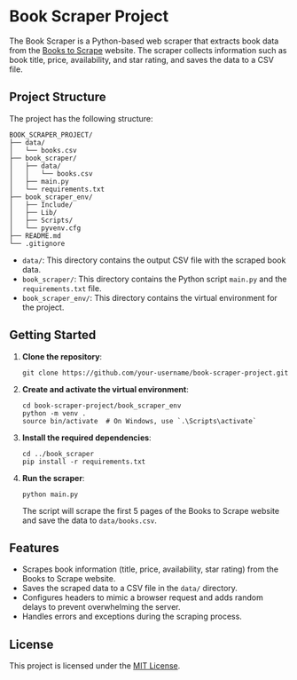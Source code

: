 
# Book Scraper Project

The Book Scraper is a Python-based web scraper that extracts book data from the [Books to Scrape](http://books.toscrape.com/) website. The scraper collects information such as book title, price, availability, and star rating, and saves the data to a CSV file.

## Project Structure

The project has the following structure:

```
BOOK_SCRAPER_PROJECT/
├── data/
│   └── books.csv
├── book_scraper/
│   ├── data/
│   │   └── books.csv
│   ├── main.py
│   └── requirements.txt
├── book_scraper_env/
│   ├── Include/
│   ├── Lib/
│   ├── Scripts/
│   └── pyvenv.cfg
├── README.md
└── .gitignore
```

- `data/`: This directory contains the output CSV file with the scraped book data.
- `book_scraper/`: This directory contains the Python script `main.py` and the `requirements.txt` file.
- `book_scraper_env/`: This directory contains the virtual environment for the project.


## Getting Started

1. **Clone the repository**:
   ```
   git clone https://github.com/your-username/book-scraper-project.git
   ```

2. **Create and activate the virtual environment**:
   ```
   cd book-scraper-project/book_scraper_env
   python -m venv .
   source bin/activate  # On Windows, use `.\Scripts\activate`
   ```

3. **Install the required dependencies**:
   ```
   cd ../book_scraper
   pip install -r requirements.txt
   ```

4. **Run the scraper**:
   ```
   python main.py
   ```

   The script will scrape the first 5 pages of the Books to Scrape website and save the data to `data/books.csv`.

## Features

- Scrapes book information (title, price, availability, star rating) from the Books to Scrape website.
- Saves the scraped data to a CSV file in the `data/` directory.
- Configures headers to mimic a browser request and adds random delays to prevent overwhelming the server.
- Handles errors and exceptions during the scraping process.

## License

This project is licensed under the [MIT License](LICENSE).
